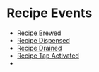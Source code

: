 # Recipe Events

- [Recipe Brewed](recipe.brewed)
- [Recipe Dispensed](recipe.dispensed)
- [Recipe Drained](recipe.drained)
- [Recipe Tap Activated](recipe.tap.activated)
- 